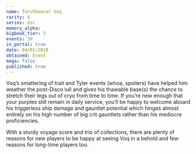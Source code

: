 ```yaml
---
name: Torchbearer Voq
rarity: 4
series: dsc
memory_alpha:
bigbook_tier: 3
events: 39
in_portal: true
date: 04/01/2018
obtained: Event
mega: false
published: true
---
```


Voq’s smattering of trait and Tyler events (whoa, spoilers) have helped him weather the post-Disco lull and gives his thawable base(s) the chance to stretch their legs out of cryo from time to time. If you’re new enough that your purples still remain in daily service, you’ll be happy to welcome aboard his triggerless ship damage and gauntlet potential which hinges almost entirely on his high number of big crit gauntlets rather than his mediocre proficiencies.

With a sturdy voyage score and trio of collections, there are plenty of reasons for new players to be happy at seeing Voq in a behold and few reasons for long-time players too.
